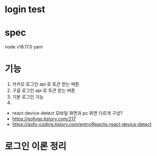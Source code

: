# login test


# spec
node v18.17.0
yarn 

# 기능
1. 카카오 로그인 api 로 토큰 받는 버튼
2. 구글 로그인 api 로 토큰 받는 버튼
3. 기본 로그인 기능
4. 


* react-device-detect 
모바일 화면과 pc 화면 다르게 구성?
* https://gofogo.tistory.com/217
* https://gofo-coding.tistory.com/entry/Reactjs-react-device-detect

# 로그인 이론 정리

